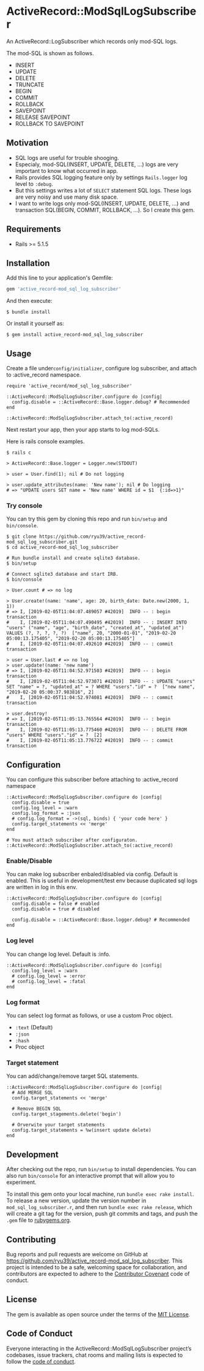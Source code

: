 # ActiveRecord::ModSqlLogSubscriber

An ActiveRecord::LogSubscriber which records only mod-SQL logs.

The mod-SQL is shown as follows.

* INSERT
* UPDATE
* DELETE
* TRUNCATE
* BEGIN
* COMMIT
* ROLLBACK
* SAVEPOINT
* RELEASE SAVEPOINT
* ROLLBACK TO SAVEPOINT

## Motivation

* SQL logs are useful for trouble shooging.
* Especialy, mod-SQL(INSERT, UPDATE, DELETE, ...) logs are very important to know what occurred in app.
* Rails provides SQL logging feature only by settings `Rails.logger` log level to `:debug`.
* But this settings writes a lot of `SELECT` statement SQL logs.
  These logs are very noisy and use many disk space.
* I want to write logs only mod-SQL(INSERT, UPDATE, DELETE, ...) and transaction SQL(BEGIN, COMMIT, ROLLBACK, ...).
  So I create this gem.

## Requirements

* Rails >= 5.1.5

## Installation

Add this line to your application's Gemfile:

```ruby
gem 'active_record-mod_sql_log_subscriber'
```

And then execute:

    $ bundle install

Or install it yourself as:

    $ gem install active_record-mod_sql_log_subscriber

## Usage

Create a file under`config/initializer`, configure log subscriber,
and attach to :active_record namespace.

```
require 'active_record/mod_sql_log_subscriber'

::ActiveRecord::ModSqlLogSubscriber.configure do |config|
  config.disable = ::ActiveRecord::Base.logger.debug? # Recommended
end

::ActiveRecord::ModSqlLogSubscriber.attach_to(:active_record)
```

Next restart your app, then your app starts to log mod-SQLs.

Here is rails console examples.

```
$ rails c

> ActiveRecord::Base.logger = Logger.new(STDOUT)

> user = User.find(1); nil # Do not logging

> user.update_attributes(name: 'New name'); nil # Do logging
# => "UPDATE users SET name = 'New name' WHERE id = $1  {:id=>1}"
```

### Try console

You can try this gem by cloning this repo and run `bin/setup` and `bin/console`.

```
$ git clone https://github.com/ryu39/active_record-mod_sql_log_subscriber.git
$ cd active_record-mod_sql_log_subscriber

# Run bundle install and create sqlite3 database.
$ bin/setup

# Connect sqlite3 database and start IRB.
$ bin/console

> User.count # => no log

> User.create!(name: 'name', age: 20, birth_date: Date.new(2000, 1, 1))
# => I, [2019-02-05T11:04:07.489057 #42019]  INFO -- : begin transaction
#    I, [2019-02-05T11:04:07.490495 #42019]  INFO -- : INSERT INTO "users" ("name", "age", "birth_date", "created_at", "updated_at") VALUES (?, ?, ?, ?, ?)  ["name", 20, "2000-01-01", "2019-02-20 05:00:13.175405", "2019-02-20 05:00:13.175405"]
#    I, [2019-02-05T11:04:07.492610 #42019]  INFO -- : commit transaction

> user = User.last # => no log
> user.update!(name: 'new name')
# => I, [2019-02-05T11:04:52.971503 #42019]  INFO -- : begin transaction
#    I, [2019-02-05T11:04:52.973071 #42019]  INFO -- : UPDATE "users" SET "name" = ?, "updated_at" = ? WHERE "users"."id" = ?  ["new name", "2019-02-20 05:00:37.983816", 2]
#    I, [2019-02-05T11:04:52.974081 #42019]  INFO -- : commit transaction

> user.destroy!
# => I, [2019-02-05T11:05:13.765564 #42019]  INFO -- : begin transaction
#    I, [2019-02-05T11:05:13.775460 #42019]  INFO -- : DELETE FROM "users" WHERE "users"."id" = ?  [2]
#    I, [2019-02-05T11:05:13.776722 #42019]  INFO -- : commit transaction
```

## Configuration

You can configure this subscriber before attaching to :active_record namespace

```
::ActiveRecord::ModSqlLogSubscriber.configure do |config|
  config.disable = true
  config.log_level = :warn
  config.log_format = :json
  # config.log_format = ->(sql, binds) { 'your code here' }
  config.target_statements << 'merge'
end

# You must attach subscriber after configuraton.
::ActiveRecord::ModSqlLogSubscriber.attach_to(:active_record)
```

### Enable/Disable

You can make log subscriber enbaled/disabled via config. Default is enabled.
This is useful in development/test env because duplicated sql logs are written in log in this env.

```
::ActiveRecord::ModSqlLogSubscriber.configure do |config|
  config.disable = false # enabled
  config.disable = true # disabled

  config.disable = ::ActiveRecord::Base.logger.debug? # Recommended
end
```

### Log level

You can change log level. Default is :info.

```
::ActiveRecord::ModSqlLogSubscriber.configure do |config|
  config.log_level = :warn
  # config.log_level = :error
  # config.log_level = :fatal
end
```

### Log format

You can select log format as follows, or use a custom Proc object.

* `:text` (Default)
* `:json`
* `:hash`
* Proc object

### Target statement

You can add/change/remove target SQL statements.

```
::ActiveRecord::ModSqlLogSubscriber.configure do |config|
  # Add MERGE SQL
  config.target_statements << 'merge'

  # Remove BEGIN SQL
  config.target_stagements.delete('begin')

  # Orverwite your target statements
  config.target_statements = %w(insert update delete)
end
```

## Development

After checking out the repo, run `bin/setup` to install dependencies.
You can also run `bin/console` for an interactive prompt that will allow you to experiment.

To install this gem onto your local machine, run `bundle exec rake install`.
To release a new version, update the version number in `mod_sql_log_subscriber.r`,
and then run `bundle exec rake release`, which will create a git tag for the version,
push git commits and tags, and push the `.gem` file to [rubygems.org](https://rubygems.org).

## Contributing

Bug reports and pull requests are welcome on GitHub at https://github.com/ryu39/active_record-mod_sql_log_subscriber.
This project is intended to be a safe, welcoming space for collaboration,
and contributors are expected to adhere to the [Contributor Covenant](http://contributor-covenant.org) code of conduct.

## License

The gem is available as open source under the terms of the [MIT License](https://opensource.org/licenses/MIT).

## Code of Conduct

Everyone interacting in the ActiveRecord::ModSqlLogSubscriber project’s codebases, issue trackers,
chat rooms and mailing lists is expected to follow the [code of conduct](https://github.com/ryu39/active_record-mod_sql_log_subscriber/blob/master/CODE_OF_CONDUCT.md).
